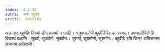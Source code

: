 ```yaml
---
index:  4.1.12
sutra:  अनो बहुव्रीहेः
vritti:  kashika 
---
```


अन्नन्ताद् बहुव्रीहेः स्त्रियां ङीप् प्रत्ययो न भवति। अनुपधालोपी बहुव्रीहिरिह उदाहरणम्। उपधालोपिनो हि विकल्पं वक्ष्यति। सुपर्वा, सुपर्वाणौ, सुपर्वाणः। सुशर्मा, सुशर्माणौ, सुशर्माणः। बहुव्रीहेः इति किम्? अतिक्रान्ता राजानम् अतिराजी।

